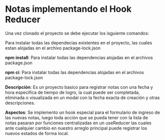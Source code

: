 # Notas implementando el Hook Reducer


Una vez clonado el proyecto se debe ejecutar los isguiente comandos:

Para instalar todas las dependecias existentes en el proyecto, las cuales estan alojadas en el archivo package-lock.json

**npm install**: Para instalar todas las dependencias alojadas en el archivos package.json

**npm ci**: Para instalar todas las dependencias alojadas en el archivos package-lock.json

**Descripción**: Es un proyecto basico para registrar notas con una fecha y hora especifica de tiempo de logro, la cual puede ser completada, eliminada o visualizada en un modal con la fecha exacta de creación y otras descripciones. 

**Aspectos**: Se implemento un hook especial para el formulario de ingreso de las nuevas notas, luego toda acción que se pueda tener con la lista de notas pasaran por funciones centralizadas en un useReducer las cuales ante cualquier cambio en nuestro arreglo principal puede registrar los nuevos estados de forma local. 
